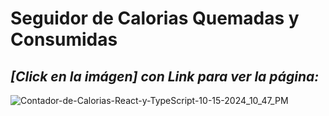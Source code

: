 # Seguidor de Calorias Quemadas y Consumidas

## *[Click en la imágen] con Link para ver la página:*

![[Contador-de-Calorias-React-y-TypeScript-10-15-2024_10_47_PM](https://calorie-tracker-admm.netlify.app/)](https://github.com/user-attachments/assets/134eb123-4e67-4115-9543-508f871be1a2) 

